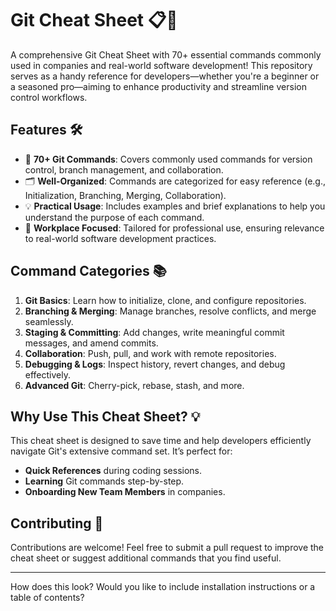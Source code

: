 # Git Cheat Sheet 📋🚀  

A comprehensive Git Cheat Sheet with 70+ essential commands commonly used in companies and real-world software development! This repository serves as a handy reference for developers—whether you're a beginner or a seasoned pro—aiming to enhance productivity and streamline version control workflows.  

## Features 🛠️  
- 📌 **70+ Git Commands**: Covers commonly used commands for version control, branch management, and collaboration.  
- 🗂️ **Well-Organized**: Commands are categorized for easy reference (e.g., Initialization, Branching, Merging, Collaboration).  
- 💡 **Practical Usage**: Includes examples and brief explanations to help you understand the purpose of each command.  
- 🏢 **Workplace Focused**: Tailored for professional use, ensuring relevance to real-world software development practices.  

## Command Categories 📚  
1. **Git Basics**: Learn how to initialize, clone, and configure repositories.  
2. **Branching & Merging**: Manage branches, resolve conflicts, and merge seamlessly.  
3. **Staging & Committing**: Add changes, write meaningful commit messages, and amend commits.  
4. **Collaboration**: Push, pull, and work with remote repositories.  
5. **Debugging & Logs**: Inspect history, revert changes, and debug effectively.  
6. **Advanced Git**: Cherry-pick, rebase, stash, and more.  

## Why Use This Cheat Sheet? 💡  
This cheat sheet is designed to save time and help developers efficiently navigate Git's extensive command set. It’s perfect for:  
- **Quick References** during coding sessions.  
- **Learning** Git commands step-by-step.  
- **Onboarding New Team Members** in companies.  

## Contributing 🤝  
Contributions are welcome! Feel free to submit a pull request to improve the cheat sheet or suggest additional commands that you find useful.  

---

How does this look? Would you like to include installation instructions or a table of contents?